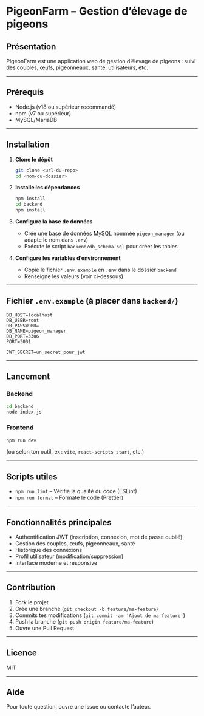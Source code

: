 # PigeonFarm – Gestion d’élevage de pigeons

## Présentation

PigeonFarm est une application web de gestion d’élevage de pigeons : suivi des couples, œufs, pigeonneaux, santé, utilisateurs, etc.

---

## Prérequis

- Node.js (v18 ou supérieur recommandé)
- npm (v7 ou supérieur)
- MySQL/MariaDB

---

## Installation

1. **Clone le dépôt**
   ```bash
   git clone <url-du-repo>
   cd <nom-du-dossier>
   ```

2. **Installe les dépendances**
   ```bash
   npm install
   cd backend
   npm install
   ```

3. **Configure la base de données**
   - Crée une base de données MySQL nommée `pigeon_manager` (ou adapte le nom dans `.env`)
   - Exécute le script `backend/db_schema.sql` pour créer les tables

4. **Configure les variables d’environnement**
   - Copie le fichier `.env.example` en `.env` dans le dossier `backend`
   - Renseigne les valeurs (voir ci-dessous)

---

## Fichier `.env.example` (à placer dans `backend/`)

```env
DB_HOST=localhost
DB_USER=root
DB_PASSWORD=
DB_NAME=pigeon_manager
DB_PORT=3306
PORT=3001

JWT_SECRET=un_secret_pour_jwt
```

---

## Lancement

### Backend

```bash
cd backend
node index.js
```

### Frontend

```bash
npm run dev
```
(ou selon ton outil, ex : `vite`, `react-scripts start`, etc.)

---

## Scripts utiles

- `npm run lint` – Vérifie la qualité du code (ESLint)
- `npm run format` – Formate le code (Prettier)

---

## Fonctionnalités principales

- Authentification JWT (inscription, connexion, mot de passe oublié)
- Gestion des couples, œufs, pigeonneaux, santé
- Historique des connexions
- Profil utilisateur (modification/suppression)
- Interface moderne et responsive

---

## Contribution

1. Fork le projet
2. Crée une branche (`git checkout -b feature/ma-feature`)
3. Commits tes modifications (`git commit -am 'Ajout de ma feature'`)
4. Push la branche (`git push origin feature/ma-feature`)
5. Ouvre une Pull Request

---

## Licence

MIT

---

## Aide

Pour toute question, ouvre une issue ou contacte l’auteur. 